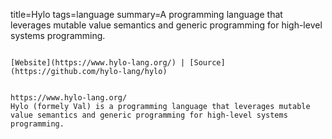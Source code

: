 title=Hylo
tags=language
summary=A programming language that leverages mutable value semantics and generic programming for high-level systems programming.
~~~~~~

[Website](https://www.hylo-lang.org/) | [Source](https://github.com/hylo-lang/hylo)


https://www.hylo-lang.org/
Hylo (formely Val) is a programming language that leverages mutable value semantics and generic programming for high-level systems programming.
